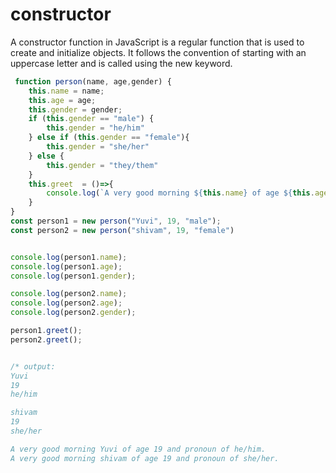 # constructor

A constructor function in JavaScript is a regular function that is used to create and initialize objects. It follows the convention of starting with an uppercase letter and is called using the new keyword.


```js
 function person(name, age,gender) {
    this.name = name;
    this.age = age;
    this.gender = gender;
    if (this.gender == "male") {
        this.gender = "he/him"
    } else if (this.gender == "female"){
        this.gender = "she/her"
    } else {
        this.gender = "they/them"
    }
    this.greet  = ()=>{
        console.log(`A very good morning ${this.name} of age ${this.age} and pronoun of ${this.gender}.`);
    }
}
const person1 = new person("Yuvi", 19, "male");
const person2 = new person("shivam", 19, "female")


console.log(person1.name);
console.log(person1.age);
console.log(person1.gender);    

console.log(person2.name);
console.log(person2.age);
console.log(person2.gender);    

person1.greet();
person2.greet();


/* output:
Yuvi
19
he/him

shivam
19
she/her

A very good morning Yuvi of age 19 and pronoun of he/him.
A very good morning shivam of age 19 and pronoun of she/her.
```